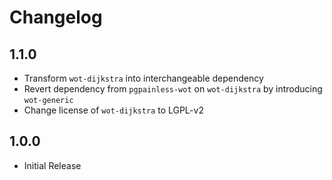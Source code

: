 <!--
SPDX-FileCopyrightText: 2023 Paul Schaub <vanitasvitae@fsfe.org>

SPDX-License-Identifier: Apache-2.0
-->

# Changelog

## 1.1.0
- Transform `wot-dijkstra` into interchangeable dependency
- Revert dependency from `pgpainless-wot` on `wot-dijkstra` by introducing `wot-generic`
- Change license of `wot-dijkstra` to LGPL-v2

## 1.0.0
- Initial Release
